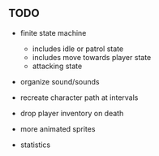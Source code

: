 ## TODO
- finite state machine
    - includes idle or patrol state
    - includes move towards player state
    - attacking state

- organize sound/sounds


- recreate character path at intervals


- drop player inventory on death
- more animated sprites
- statistics

